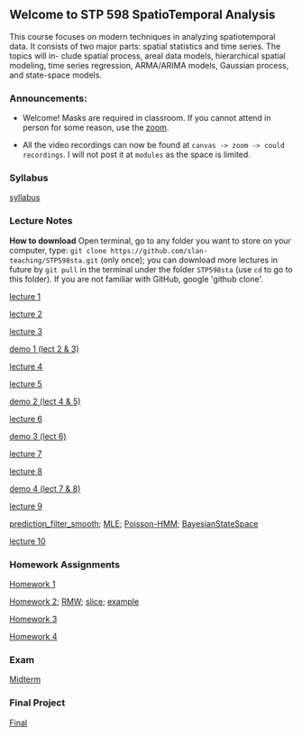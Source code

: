 ## Welcome to STP 598 SpatioTemporal Analysis

This course focuses on modern techniques in analyzing spatiotemporal data. It consists of two major parts: spatial statistics and time series. The topics will in- clude spatial process, areal data models, hierarchical spatial modeling, time series regression, ARMA/ARIMA models, Gaussian process, and state-space models.

### Announcements:

* Welcome! Masks are required in classroom. If you cannot attend in person for some reason, use the [zoom](https://asu.zoom.us/j/84260002527?pwd=SUdCZ2pXYXF0SnBMdWwyVDcxVlYvdz09).

* All the video recordings can now be found at `canvas -> zoom -> could recordings`. I will not post it at `modules` as the space is limited.

### Syllabus

[syllabus](https://github.com/slan-teaching/STP598sta/blob/master/syllabus_STP598sta.pdf)

### Lecture Notes

**How to download** Open terminal, go to any folder you want to store on your computer, type: `git clone https://github.com/slan-teaching/STP598sta.git` (only once); you can download more lectures in future by `git pull` in the terminal under the folder `STP598sta` (use `cd` to go to this folder). If you are not familiar with GitHub, google 'github clone'.

[lecture 1](https://github.com/slan-teaching/STP598sta/blob/master/lecture_notes/STP598sta_lecture1.pdf)

[lecture 2](https://github.com/slan-teaching/STP598sta/blob/master/lecture_notes/STP598sta_lecture2.pdf)

[lecture 3](https://github.com/slan-teaching/STP598sta/blob/master/lecture_notes/STP598sta_lecture3.pdf)

[demo 1 (lect 2 & 3)](https://github.com/slan-teaching/STP598sta/blob/master/demos/STP598sta_krigCAR.html)

[lecture 4](https://github.com/slan-teaching/STP598sta/blob/master/lecture_notes/STP598sta_lecture4.pdf)

[lecture 5](https://github.com/slan-teaching/STP598sta/blob/master/lecture_notes/STP598sta_lecture5.pdf)

[demo 2 (lect 4 & 5)](https://github.com/slan-teaching/STP598sta/blob/master/demos/STP598sta_hierachical.html)

[lecture 6](https://github.com/slan-teaching/STP598sta/blob/master/lecture_notes/STP598sta_lecture6.pdf)

[demo 3 (lect 6)](https://github.com/slan-teaching/STP598sta/blob/master/demos/STP598sta_multivariate.html)

[lecture 7](https://github.com/slan-teaching/STP598sta/blob/master/lecture_notes/STP598sta_lecture7.pdf)

[lecture 8](https://github.com/slan-teaching/STP598sta/blob/master/lecture_notes/STP598sta_lecture8.pdf)

[demo 4 (lect 7 & 8)](https://github.com/slan-teaching/STP598sta/blob/master/demos/STP598sta_timeseries.html)

[lecture 9](https://github.com/slan-teaching/STP598sta/blob/master/lecture_notes/STP598sta_lecture9.pdf)

[prediction_filter_smooth](https://github.com/slan-teaching/STP598sta/blob/master/demos/prediction_filter_smooth.R);  [MLE](https://github.com/slan-teaching/STP598sta/blob/master/demos/mle.R);  [Poisson-HMM](https://github.com/slan-teaching/STP598sta/blob/master/demos/PoissonHMM.R);  [BayesianStateSpace](https://github.com/slan-teaching/STP598sta/blob/master/demos/BayesStateSpace.R)

[lecture 10](https://github.com/slan-teaching/STP598sta/blob/master/lecture_notes/STP598sta_lecture10.pdf)

### Homework Assignments

[Homework 1](https://github.com/slan-teaching/STP598sta/blob/master/Homework/STP598sta_hw1.pdf)

[Homework 2](https://github.com/slan-teaching/STP598sta/blob/master/Homework/STP598sta_hw2.pdf);    [RMW](https://github.com/slan-teaching/STP598sta/blob/master/Homework/RWM.R);    [slice](https://github.com/slan-teaching/STP598sta/blob/master/Homework/slice.R);    [example](https://github.com/slan-teaching/STP598sta/blob/master/Homework/BayesMCMC.html)

[Homework 3](https://github.com/slan-teaching/STP598sta/blob/master/Homework/STP598sta_hw3.pdf)

[Homework 4](https://github.com/slan-teaching/STP598sta/blob/master/Homework/STP598sta_hw4.pdf)

### Exam

[Midterm](https://github.com/slan-teaching/STP598sta/blob/master/Project/Midterm.pdf)

### Final Project

[Final](https://github.com/slan-teaching/STP598sta/blob/master/Project/Final.pdf)
